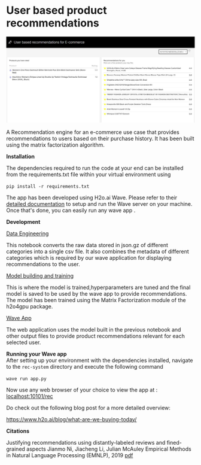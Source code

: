 # User based product recommendations

![](https://github.com/shrinidhin/recommender-system/blob/main/images/screenshot.JPG)

A Recommendation engine for an e-commerce use case that provides recommendations to users based on their purchase history. It has been built using the matrix factorization algorithm. 

**Installation**

The dependencies required to run the code at your end can be installed from the requirements.txt file within your virtual environment using 

```pip install -r requirements.txt ```

The app has been developed using H2o.ai Wave. Please refer to their [detailed documentation](https://wave.h2o.ai/docs/installation) to setup and run the Wave server on your machine. Once that's done, you can easily run any wave app . 

**Development**

[Data Engineering](https://github.com/shrinidhin/recommender-system/blob/main/Gathering%20data.ipynb)

This notebook converts the raw data stored in json.gz of different categories into a single csv file. It also combines the metadata of different categories which is required by our wave application for displaying recommendations to the user.

[Model building and training](https://github.com/shrinidhin/recommender-system/blob/main/recommendation-system-using-matrix-factorization.ipynb)

This is where the model is trained,hyperparameters are tuned and the final model is saved to be used by the wave app to provide recommendations. The model has been trained using the Matrix Factorization module of the h2o4gpu package.

[Wave App](https://github.com/shrinidhin/recommender-system/tree/main/rec-system)

The web application uses the model built in the previous notebook and other output files to provide product recommendations relevant for each selected user. 

**Running your Wave app**\
After setting up your environment with the dependencies installed, navigate to the ```rec-system``` directory and execute the following command

```wave run app.py```

Now use any web browser of your choice to view the app at : [localhost:10101/rec]()

Do check out the following blog post for a more detailed overview:

https://www.h2o.ai/blog/what-are-we-buying-today/

**Citations**

Justifying recommendations using distantly-labeled reviews and fined-grained aspects
Jianmo Ni, Jiacheng Li, Julian McAuley
Empirical Methods in Natural Language Processing (EMNLP), 2019 [pdf](http://cseweb.ucsd.edu/~jmcauley/pdfs/emnlp19a.pdf)


